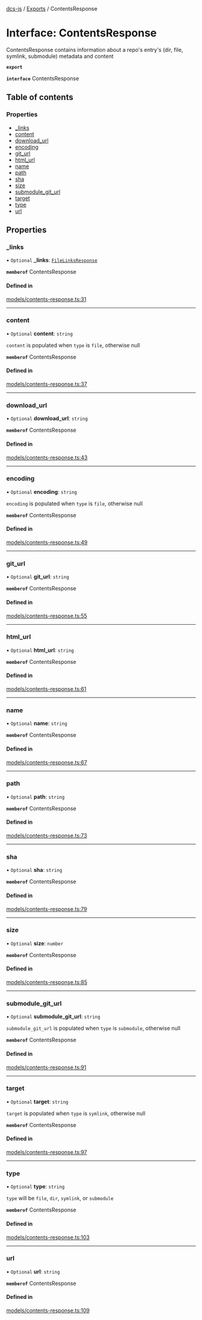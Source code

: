 [dcs-js](../README.md) / [Exports](../modules.md) / ContentsResponse

# Interface: ContentsResponse

ContentsResponse contains information about a repo\'s entry\'s (dir, file, symlink, submodule) metadata and content

**`export`**

**`interface`** ContentsResponse

## Table of contents

### Properties

- [\_links](ContentsResponse.md#_links)
- [content](ContentsResponse.md#content)
- [download\_url](ContentsResponse.md#download_url)
- [encoding](ContentsResponse.md#encoding)
- [git\_url](ContentsResponse.md#git_url)
- [html\_url](ContentsResponse.md#html_url)
- [name](ContentsResponse.md#name)
- [path](ContentsResponse.md#path)
- [sha](ContentsResponse.md#sha)
- [size](ContentsResponse.md#size)
- [submodule\_git\_url](ContentsResponse.md#submodule_git_url)
- [target](ContentsResponse.md#target)
- [type](ContentsResponse.md#type)
- [url](ContentsResponse.md#url)

## Properties

### <a id="_links" name="_links"></a> \_links

• `Optional` **\_links**: [`FileLinksResponse`](FileLinksResponse.md)

**`memberof`** ContentsResponse

#### Defined in

[models/contents-response.ts:31](https://github.com/unfoldingWord/dcs-js/blob/dd84989/models/contents-response.ts#L31)

___

### <a id="content" name="content"></a> content

• `Optional` **content**: `string`

`content` is populated when `type` is `file`, otherwise null

**`memberof`** ContentsResponse

#### Defined in

[models/contents-response.ts:37](https://github.com/unfoldingWord/dcs-js/blob/dd84989/models/contents-response.ts#L37)

___

### <a id="download_url" name="download_url"></a> download\_url

• `Optional` **download\_url**: `string`

**`memberof`** ContentsResponse

#### Defined in

[models/contents-response.ts:43](https://github.com/unfoldingWord/dcs-js/blob/dd84989/models/contents-response.ts#L43)

___

### <a id="encoding" name="encoding"></a> encoding

• `Optional` **encoding**: `string`

`encoding` is populated when `type` is `file`, otherwise null

**`memberof`** ContentsResponse

#### Defined in

[models/contents-response.ts:49](https://github.com/unfoldingWord/dcs-js/blob/dd84989/models/contents-response.ts#L49)

___

### <a id="git_url" name="git_url"></a> git\_url

• `Optional` **git\_url**: `string`

**`memberof`** ContentsResponse

#### Defined in

[models/contents-response.ts:55](https://github.com/unfoldingWord/dcs-js/blob/dd84989/models/contents-response.ts#L55)

___

### <a id="html_url" name="html_url"></a> html\_url

• `Optional` **html\_url**: `string`

**`memberof`** ContentsResponse

#### Defined in

[models/contents-response.ts:61](https://github.com/unfoldingWord/dcs-js/blob/dd84989/models/contents-response.ts#L61)

___

### <a id="name" name="name"></a> name

• `Optional` **name**: `string`

**`memberof`** ContentsResponse

#### Defined in

[models/contents-response.ts:67](https://github.com/unfoldingWord/dcs-js/blob/dd84989/models/contents-response.ts#L67)

___

### <a id="path" name="path"></a> path

• `Optional` **path**: `string`

**`memberof`** ContentsResponse

#### Defined in

[models/contents-response.ts:73](https://github.com/unfoldingWord/dcs-js/blob/dd84989/models/contents-response.ts#L73)

___

### <a id="sha" name="sha"></a> sha

• `Optional` **sha**: `string`

**`memberof`** ContentsResponse

#### Defined in

[models/contents-response.ts:79](https://github.com/unfoldingWord/dcs-js/blob/dd84989/models/contents-response.ts#L79)

___

### <a id="size" name="size"></a> size

• `Optional` **size**: `number`

**`memberof`** ContentsResponse

#### Defined in

[models/contents-response.ts:85](https://github.com/unfoldingWord/dcs-js/blob/dd84989/models/contents-response.ts#L85)

___

### <a id="submodule_git_url" name="submodule_git_url"></a> submodule\_git\_url

• `Optional` **submodule\_git\_url**: `string`

`submodule_git_url` is populated when `type` is `submodule`, otherwise null

**`memberof`** ContentsResponse

#### Defined in

[models/contents-response.ts:91](https://github.com/unfoldingWord/dcs-js/blob/dd84989/models/contents-response.ts#L91)

___

### <a id="target" name="target"></a> target

• `Optional` **target**: `string`

`target` is populated when `type` is `symlink`, otherwise null

**`memberof`** ContentsResponse

#### Defined in

[models/contents-response.ts:97](https://github.com/unfoldingWord/dcs-js/blob/dd84989/models/contents-response.ts#L97)

___

### <a id="type" name="type"></a> type

• `Optional` **type**: `string`

`type` will be `file`, `dir`, `symlink`, or `submodule`

**`memberof`** ContentsResponse

#### Defined in

[models/contents-response.ts:103](https://github.com/unfoldingWord/dcs-js/blob/dd84989/models/contents-response.ts#L103)

___

### <a id="url" name="url"></a> url

• `Optional` **url**: `string`

**`memberof`** ContentsResponse

#### Defined in

[models/contents-response.ts:109](https://github.com/unfoldingWord/dcs-js/blob/dd84989/models/contents-response.ts#L109)
